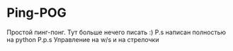 # Ping-POG
Простой пинг-понг. Тут больше нечего писать :)
P.s написан полностью на python
P.p.s Управление на w/s и на стрелочки
